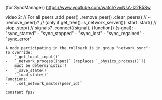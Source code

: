 (for SyncManager) https://www.youtube.com/watch?v=NsA-lz2B5Sw

video 2:
	// For all peers
	.add_peer()
	.remove_peer()
	.clear_peers() // ~ .remove_peer()?
	// (only if get_tree().is_network_server()): start 
	.start()
	// stop
	.stop()
	// signals?
	.connect({signal}, {function})
		{signal}:
			-	"sync_started"
			-	"sync_stopped"
			-	"sync_lost"
			-	"sync_regained"
			-	"sync_error"

	A node participating in the rollback is in group "network_sync":
	To override:
	-	`_get_local_input()`
	-	`_network_process(input)` (replaces `_physics_process()`?)
		must be deterministic!!
	-	`_save_state()`
	-	`_load_state()`
	Functions:
	-	`.set_network_master(peer_id)`

	constant fps?
